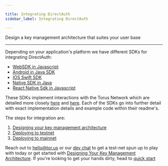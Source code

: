 ```yaml
---

title: Integrating DirectAuth
sidebar_label: Integrating DirectAuth

---
```


Design a key management architecture that suites your user base

---

Depending on your application's platform we have different SDKs for integrating DirectAuth:

* [WebSDK in Javascript](https://github.com/torusresearch/torus-direct-web-sdk)
* [Android in Java SDK](https://github.com/torusresearch/torus-direct-android-sdk)
* [IOS Swift SDK](https://github.com/torusresearch/torus-direct-swift-sdk)
* [Native SDK in Java](https://github.com/torusresearch/torus-utils-java)
* [React Native Sdk in Javascript](https://github.com/torusresearch/torus-direct-react-native-sdk)

These SDKs implement interactions with the Torus Network which are detailed more closely [here](https://medium.com/toruslabs/key-assignments-resolution-and-retrieval-afb984500612) and [here](../../how-torus-works/system-architecture.md#verifiers-and-key-retrieval). Each of the SDKs go into further detail with exact implementation details and example code within their readme's.

The steps for integration are:

1. [Designing your key management architecture](./#designing-your-key-management-architecture)
2. [Deploying to testnet](deploying-on-the-torus-network.md)
3. [Deploying to mainnet](deploying-on-the-torus-network.md)

Reach out to hello@tor.us or our [dev chat](https://t.me/torusdev) to get a test-net spun up to play with today or get started with [Designing Your Key Management Architecture](designing-your-key-management-architecture.md). If you're looking to get your hands dirty, head to [quick start](../quick-start.md)













